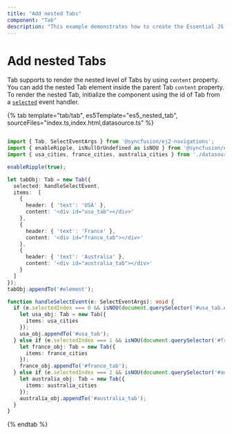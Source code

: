 ```yaml
---
title: "Add nested Tabs"
component: "Tab"
description: "This example demonstrates how to create the Essential JS 2 Tab component inside another Essential JS 2 Tab component."
---
```


# Add nested Tabs

Tab supports to render the nested level of Tabs by using `content` property. You can add the nested Tab element inside the parent Tab `content` property. To render the nested Tab, initialize the component using the id of Tab from a [`selected`](../../api/tab#selected) event handler.

{% tab template="tab/tab", es5Template="es5_nested_tab", sourceFiles="index.ts,index.html,datasource.ts" %}

```typescript

import { Tab, SelectEventArgs } from '@syncfusion/ej2-navigations';
import { enableRipple, isNullOrUndefined as isNOU } from '@syncfusion/ej2-base';
import { usa_cities, france_cities, australia_cities } from './datasource.ts';

enableRipple(true);

let tabObj: Tab = new Tab({
  selected: handleSelectEvent,
  items:  [
    {
      header: { 'text': 'USA' },
      content: '<div id="usa_tab"></div>'
    },
    {
      header: { 'text': 'France' },
      content: '<div id="france_tab"></div>'
    },
    {
      header: { 'text': 'Australia' },
      content: '<div id="australia_tab"></div>'
    }
  ]
});
tabObj.appendTo('#element');

function handleSelectEvent(e: SelectEventArgs): void {
  if (e.selectedIndex === 0 && isNOU(document.querySelector('#usa_tab.e-tab'))) {
    let usa_obj: Tab = new Tab({
      items: usa_cities
    });
    usa_obj.appendTo('#usa_tab');
  } else if (e.selectedIndex === 1 && isNOU(document.querySelector('#france_tab.e-tab'))) {
    let france_obj: Tab = new Tab({
      items: france_cities
    });
    france_obj.appendTo('#france_tab');
  } else if (e.selectedIndex === 2 && isNOU(document.querySelector('#australia_tab.e-tab'))) {
    let australia_obj: Tab = new Tab({
      items: australia_cities
    });
    australia_obj.appendTo('#australia_tab');
  }
}

```

{% endtab %}
